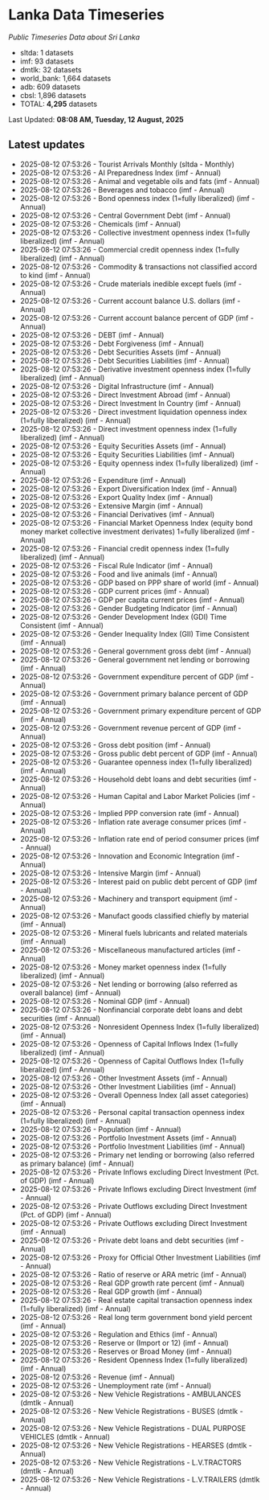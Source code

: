 # Lanka Data Timeseries
*Public Timeseries Data about Sri Lanka*

* sltda: 1 datasets
* imf: 93 datasets
* dmtlk: 32 datasets
* world_bank: 1,664 datasets
* adb: 609 datasets
* cbsl: 1,896 datasets
* TOTAL: **4,295** datasets

Last Updated: **08:08 AM, Tuesday, 12 August, 2025**

## Latest updates

* 2025-08-12 07:53:26 - Tourist Arrivals Monthly (sltda - Monthly)
* 2025-08-12 07:53:26 - AI Preparedness Index (imf - Annual)
* 2025-08-12 07:53:26 - Animal and vegetable oils and fats (imf - Annual)
* 2025-08-12 07:53:26 - Beverages and tobacco (imf - Annual)
* 2025-08-12 07:53:26 - Bond openness index (1=fully liberalized) (imf - Annual)
* 2025-08-12 07:53:26 - Central Government Debt (imf - Annual)
* 2025-08-12 07:53:26 - Chemicals (imf - Annual)
* 2025-08-12 07:53:26 - Collective investment openness index (1=fully liberalized) (imf - Annual)
* 2025-08-12 07:53:26 - Commercial credit openness index (1=fully liberalized) (imf - Annual)
* 2025-08-12 07:53:26 - Commodity & transactions not classified accord to kind (imf - Annual)
* 2025-08-12 07:53:26 - Crude materials inedible except fuels (imf - Annual)
* 2025-08-12 07:53:26 - Current account balance U.S. dollars (imf - Annual)
* 2025-08-12 07:53:26 - Current account balance percent of GDP (imf - Annual)
* 2025-08-12 07:53:26 - DEBT (imf - Annual)
* 2025-08-12 07:53:26 - Debt Forgiveness (imf - Annual)
* 2025-08-12 07:53:26 - Debt Securities Assets (imf - Annual)
* 2025-08-12 07:53:26 - Debt Securities Liabilities (imf - Annual)
* 2025-08-12 07:53:26 - Derivative investment openness index (1=fully liberalized) (imf - Annual)
* 2025-08-12 07:53:26 - Digital Infrastructure (imf - Annual)
* 2025-08-12 07:53:26 - Direct Investment Abroad (imf - Annual)
* 2025-08-12 07:53:26 - Direct Investment In Country (imf - Annual)
* 2025-08-12 07:53:26 - Direct investment liquidation openness index (1=fully liberalized) (imf - Annual)
* 2025-08-12 07:53:26 - Direct investment openness index (1=fully liberalized) (imf - Annual)
* 2025-08-12 07:53:26 - Equity Securities Assets (imf - Annual)
* 2025-08-12 07:53:26 - Equity Securities Liabilities (imf - Annual)
* 2025-08-12 07:53:26 - Equity openness index (1=fully liberalized) (imf - Annual)
* 2025-08-12 07:53:26 - Expenditure (imf - Annual)
* 2025-08-12 07:53:26 - Export Diversification Index (imf - Annual)
* 2025-08-12 07:53:26 - Export Quality Index (imf - Annual)
* 2025-08-12 07:53:26 - Extensive Margin (imf - Annual)
* 2025-08-12 07:53:26 - Financial Derivatives (imf - Annual)
* 2025-08-12 07:53:26 - Financial Market Openness Index (equity bond money market collective investment derivates) 1=fully liberalized (imf - Annual)
* 2025-08-12 07:53:26 - Financial credit openness index (1=fully liberalized) (imf - Annual)
* 2025-08-12 07:53:26 - Fiscal Rule Indicator (imf - Annual)
* 2025-08-12 07:53:26 - Food and live animals (imf - Annual)
* 2025-08-12 07:53:26 - GDP based on PPP share of world (imf - Annual)
* 2025-08-12 07:53:26 - GDP current prices (imf - Annual)
* 2025-08-12 07:53:26 - GDP per capita current prices (imf - Annual)
* 2025-08-12 07:53:26 - Gender Budgeting Indicator (imf - Annual)
* 2025-08-12 07:53:26 - Gender Development Index (GDI) Time Consistent (imf - Annual)
* 2025-08-12 07:53:26 - Gender Inequality Index (GII) Time Consistent (imf - Annual)
* 2025-08-12 07:53:26 - General government gross debt (imf - Annual)
* 2025-08-12 07:53:26 - General government net lending or borrowing (imf - Annual)
* 2025-08-12 07:53:26 - Government expenditure percent of GDP (imf - Annual)
* 2025-08-12 07:53:26 - Government primary balance percent of GDP (imf - Annual)
* 2025-08-12 07:53:26 - Government primary expenditure percent of GDP (imf - Annual)
* 2025-08-12 07:53:26 - Government revenue percent of GDP (imf - Annual)
* 2025-08-12 07:53:26 - Gross debt position (imf - Annual)
* 2025-08-12 07:53:26 - Gross public debt percent of GDP (imf - Annual)
* 2025-08-12 07:53:26 - Guarantee openness index (1=fully liberalized) (imf - Annual)
* 2025-08-12 07:53:26 - Household debt loans and debt securities (imf - Annual)
* 2025-08-12 07:53:26 - Human Capital and Labor Market Policies (imf - Annual)
* 2025-08-12 07:53:26 - Implied PPP conversion rate (imf - Annual)
* 2025-08-12 07:53:26 - Inflation rate average consumer prices (imf - Annual)
* 2025-08-12 07:53:26 - Inflation rate end of period consumer prices (imf - Annual)
* 2025-08-12 07:53:26 - Innovation and Economic Integration (imf - Annual)
* 2025-08-12 07:53:26 - Intensive Margin (imf - Annual)
* 2025-08-12 07:53:26 - Interest paid on public debt percent of GDP (imf - Annual)
* 2025-08-12 07:53:26 - Machinery and transport equipment (imf - Annual)
* 2025-08-12 07:53:26 - Manufact goods classified chiefly by material (imf - Annual)
* 2025-08-12 07:53:26 - Mineral fuels lubricants and related materials (imf - Annual)
* 2025-08-12 07:53:26 - Miscellaneous manufactured articles (imf - Annual)
* 2025-08-12 07:53:26 - Money market openness index (1=fully liberalized) (imf - Annual)
* 2025-08-12 07:53:26 - Net lending or borrowing (also referred as overall balance) (imf - Annual)
* 2025-08-12 07:53:26 - Nominal GDP (imf - Annual)
* 2025-08-12 07:53:26 - Nonfinancial corporate debt loans and debt securities (imf - Annual)
* 2025-08-12 07:53:26 - Nonresident Openness Index (1=fully liberalized) (imf - Annual)
* 2025-08-12 07:53:26 - Openness of Capital Inflows Index (1=fully liberalized) (imf - Annual)
* 2025-08-12 07:53:26 - Openness of Capital Outflows Index (1=fully liberalized) (imf - Annual)
* 2025-08-12 07:53:26 - Other Investment Assets (imf - Annual)
* 2025-08-12 07:53:26 - Other Investment Liabilities (imf - Annual)
* 2025-08-12 07:53:26 - Overall Openness Index (all asset categories) (imf - Annual)
* 2025-08-12 07:53:26 - Personal capital transaction openness index (1=fully liberalized) (imf - Annual)
* 2025-08-12 07:53:26 - Population (imf - Annual)
* 2025-08-12 07:53:26 - Portfolio Investment Assets (imf - Annual)
* 2025-08-12 07:53:26 - Portfolio Investment Liabilities (imf - Annual)
* 2025-08-12 07:53:26 - Primary net lending or borrowing (also referred as primary balance) (imf - Annual)
* 2025-08-12 07:53:26 - Private Inflows excluding Direct Investment (Pct. of GDP) (imf - Annual)
* 2025-08-12 07:53:26 - Private Inflows excluding Direct Investment (imf - Annual)
* 2025-08-12 07:53:26 - Private Outflows excluding Direct Investment (Pct. of GDP) (imf - Annual)
* 2025-08-12 07:53:26 - Private Outflows excluding Direct Investment (imf - Annual)
* 2025-08-12 07:53:26 - Private debt loans and debt securities (imf - Annual)
* 2025-08-12 07:53:26 - Proxy for Official Other Investment Liabilities (imf - Annual)
* 2025-08-12 07:53:26 - Ratio of reserve or ARA metric (imf - Annual)
* 2025-08-12 07:53:26 - Real GDP growth rate percent (imf - Annual)
* 2025-08-12 07:53:26 - Real GDP growth (imf - Annual)
* 2025-08-12 07:53:26 - Real estate capital transaction openness index (1=fully liberalized) (imf - Annual)
* 2025-08-12 07:53:26 - Real long term government bond yield percent (imf - Annual)
* 2025-08-12 07:53:26 - Regulation and Ethics (imf - Annual)
* 2025-08-12 07:53:26 - Reserve or (Import or 12) (imf - Annual)
* 2025-08-12 07:53:26 - Reserves or Broad Money (imf - Annual)
* 2025-08-12 07:53:26 - Resident Openness Index (1=fully liberalized) (imf - Annual)
* 2025-08-12 07:53:26 - Revenue (imf - Annual)
* 2025-08-12 07:53:26 - Unemployment rate (imf - Annual)
* 2025-08-12 07:53:26 - New Vehicle Registrations - AMBULANCES (dmtlk - Annual)
* 2025-08-12 07:53:26 - New Vehicle Registrations - BUSES (dmtlk - Annual)
* 2025-08-12 07:53:26 - New Vehicle Registrations - DUAL PURPOSE VEHICLES (dmtlk - Annual)
* 2025-08-12 07:53:26 - New Vehicle Registrations - HEARSES (dmtlk - Annual)
* 2025-08-12 07:53:26 - New Vehicle Registrations - L.V.TRACTORS (dmtlk - Annual)
* 2025-08-12 07:53:26 - New Vehicle Registrations - L.V.TRAILERS (dmtlk - Annual)